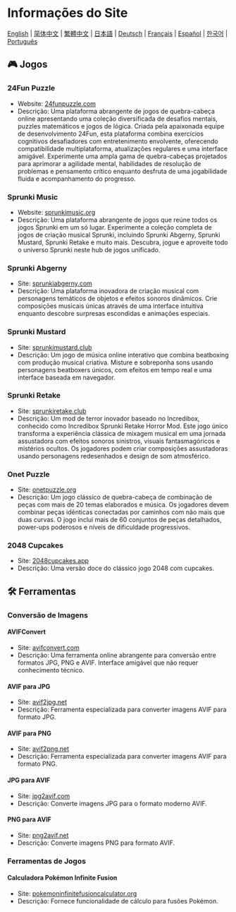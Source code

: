 # Informações do Site

[English](./README.md) | [简体中文](./README_CN.md) | [繁體中文](./README_TW.md) | [日本語](./README_JP.md) | [Deutsch](./README_DE.md) | [Français](./README_FR.md) | [Español](./README_ES.md) | [한국어](./README_KR.md) | [Português](./README_PT.md)

## 🎮 Jogos

### 24Fun Puzzle

- Website: [24funpuzzle.com](https://24funpuzzle.com?utm_source=github)
- Descrição: Uma plataforma abrangente de jogos de quebra-cabeça online apresentando uma coleção diversificada de desafios mentais, puzzles matemáticos e jogos de lógica. Criada pela apaixonada equipe de desenvolvimento 24Fun, esta plataforma combina exercícios cognitivos desafiadores com entretenimento envolvente, oferecendo compatibilidade multiplataforma, atualizações regulares e uma interface amigável. Experimente uma ampla gama de quebra-cabeças projetados para aprimorar a agilidade mental, habilidades de resolução de problemas e pensamento crítico enquanto desfruta de uma jogabilidade fluida e acompanhamento do progresso.

### Sprunki Music

- Website: [sprunkimusic.org](https://sprunkimusic.org?utm_source=github)
- Descrição: Uma plataforma abrangente de jogos que reúne todos os jogos Sprunki em um só lugar. Experimente a coleção completa de jogos de criação musical Sprunki, incluindo Sprunki Abgerny, Sprunki Mustard, Sprunki Retake e muito mais. Descubra, jogue e aproveite todo o universo Sprunki neste hub de jogos unificado.

### Sprunki Abgerny

- Site: [sprunkiabgerny.com](https://sprunkiabgerny.com?utm_source=github)
- Descrição: Uma plataforma inovadora de criação musical com personagens temáticos de objetos e efeitos sonoros dinâmicos. Crie composições musicais únicas através de uma interface intuitiva enquanto descobre surpresas escondidas e animações especiais.

### Sprunki Mustard

- Site: [sprunkimustard.club](https://sprunkimustard.club?utm_source=github)
- Descrição: Um jogo de música online interativo que combina beatboxing com produção musical criativa. Misture e sobreponha sons usando personagens beatboxers únicos, com efeitos em tempo real e uma interface baseada em navegador.

### Sprunki Retake

- Site: [sprunkiretake.club](https://sprunkiretake.club?utm_source=github)
- Descrição: Um mod de terror inovador baseado no Incredibox, conhecido como Incredibox Sprunki Retake Horror Mod. Este jogo único transforma a experiência clássica de mixagem musical em uma jornada assustadora com efeitos sonoros sinistros, visuais fantasmagóricos e mistérios ocultos. Os jogadores podem criar composições assustadoras usando personagens redesenhados e design de som atmosférico.

### Onet Puzzle

- Site: [onetpuzzle.org](https://onetpuzzle.org?utm_source=github)
- Descrição: Um jogo clássico de quebra-cabeça de combinação de peças com mais de 20 temas elaborados e música. Os jogadores devem combinar peças idênticas conectadas por caminhos com não mais que duas curvas. O jogo inclui mais de 60 conjuntos de peças detalhados, power-ups poderosos e níveis de dificuldade progressivos.

### 2048 Cupcakes

- Site: [2048cupcakes.app](https://2048cupcakes.app?utm_source=github)
- Descrição: Uma versão doce do clássico jogo 2048 com cupcakes.

## 🛠️ Ferramentas

### Conversão de Imagens

#### AVIFConvert

- Site: [avifconvert.com](https://avifconvert.com?utm_source=github)
- Descrição: Uma ferramenta online abrangente para conversão entre formatos JPG, PNG e AVIF. Interface amigável que não requer conhecimento técnico.

#### AVIF para JPG

- Site: [avif2jpg.net](https://avif2jpg.net?utm_source=github)
- Descrição: Ferramenta especializada para converter imagens AVIF para formato JPG.

#### AVIF para PNG

- Site: [avif2png.net](https://avif2png.net?utm_source=github)
- Descrição: Ferramenta especializada para converter imagens AVIF para formato PNG.

#### JPG para AVIF

- Site: [jpg2avif.com](https://jpg2avif.com?utm_source=github)
- Descrição: Converte imagens JPG para o formato moderno AVIF.

#### PNG para AVIF

- Site: [png2avif.net](https://png2avif.net?utm_source=github)
- Descrição: Converte imagens PNG para formato AVIF.

### Ferramentas de Jogos

#### Calculadora Pokémon Infinite Fusion

- Site: [pokemoninfinitefusioncalculator.org](https://pokemoninfinitefusioncalculator.org?utm_source=github)
- Descrição: Fornece funcionalidade de cálculo para fusões Pokémon.
